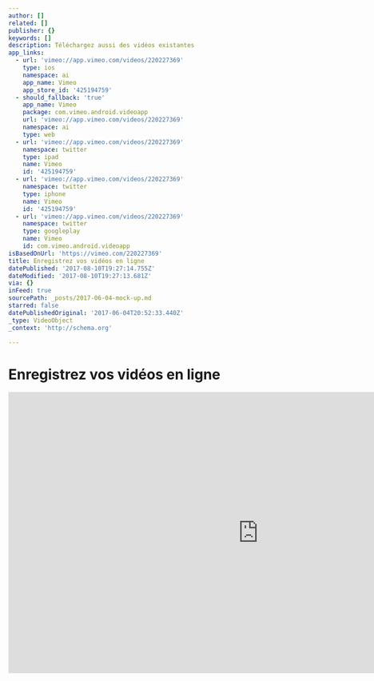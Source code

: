 ```yaml
---
author: []
related: []
publisher: {}
keywords: []
description: Téléchargez aussi des vidéos existantes
app_links:
  - url: 'vimeo://app.vimeo.com/videos/220227369'
    type: ios
    namespace: ai
    app_name: Vimeo
    app_store_id: '425194759'
  - should_fallback: 'true'
    app_name: Vimeo
    package: com.vimeo.android.videoapp
    url: 'vimeo://app.vimeo.com/videos/220227369'
    namespace: ai
    type: web
  - url: 'vimeo://app.vimeo.com/videos/220227369'
    namespace: twitter
    type: ipad
    name: Vimeo
    id: '425194759'
  - url: 'vimeo://app.vimeo.com/videos/220227369'
    namespace: twitter
    type: iphone
    name: Vimeo
    id: '425194759'
  - url: 'vimeo://app.vimeo.com/videos/220227369'
    namespace: twitter
    type: googleplay
    name: Vimeo
    id: com.vimeo.android.videoapp
isBasedOnUrl: 'https://vimeo.com/220227369'
title: Enregistrez vos vidéos en ligne
datePublished: '2017-08-10T19:27:14.755Z'
dateModified: '2017-08-10T19:27:13.681Z'
via: {}
inFeed: true
sourcePath: _posts/2017-06-04-mock-up.md
starred: false
datePublishedOriginal: '2017-06-04T20:52:33.440Z'
_type: VideoObject
_context: 'http://schema.org'

---
```

# **Enregistrez vos vidéos en ligne**

<iframe src="https://cdn.embedly.com/widgets/media.html?src=https%3A%2F%2Fplayer.vimeo.com%2Fvideo%2F220227369&amp;url=https%3A%2F%2Fvimeo.com%2F220227369&amp;image=https%3A%2F%2Fi.vimeocdn.com%2Fvideo%2F638179540_1280.jpg&amp;key=a715cf41cc93453ca338d350cd26f87b&amp;type=text%2Fhtml&amp;schema=vimeo" width="1000" height="563" scrolling="no" frameborder="0" allowfullscreen="" style=""></iframe>